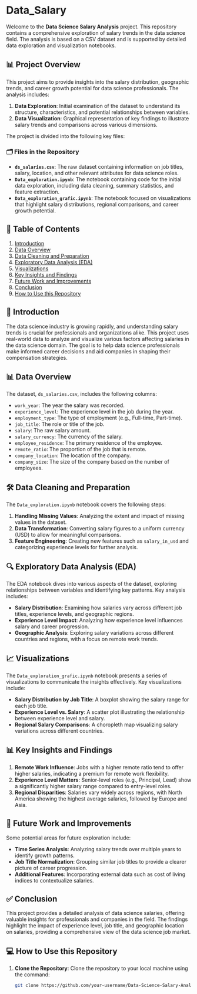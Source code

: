 # Data_Salary

Welcome to the **Data Science Salary Analysis** project. This repository contains a comprehensive exploration of salary trends in the data science field. The analysis is based on a CSV dataset and is supported by detailed data exploration and visualization notebooks.

## 📊 Project Overview

This project aims to provide insights into the salary distribution, geographic trends, and career growth potential for data science professionals. The analysis includes:

1. **Data Exploration**: Initial examination of the dataset to understand its structure, characteristics, and potential relationships between variables.
2. **Data Visualization**: Graphical representation of key findings to illustrate salary trends and comparisons across various dimensions.

The project is divided into the following key files:

### 🗂️ Files in the Repository

- **`ds_salaries.csv`**: The raw dataset containing information on job titles, salary, location, and other relevant attributes for data science roles.
- **`Data_exploration.ipynb`**: The notebook containing code for the initial data exploration, including data cleaning, summary statistics, and feature extraction.
- **`Data_exploration_grafic.ipynb`**: The notebook focused on visualizations that highlight salary distributions, regional comparisons, and career growth potential.

## 📝 Table of Contents

1. [Introduction](#introduction)
2. [Data Overview](#data-overview)
3. [Data Cleaning and Preparation](#data-cleaning-and-preparation)
4. [Exploratory Data Analysis (EDA)](#exploratory-data-analysis-eda)
5. [Visualizations](#visualizations)
6. [Key Insights and Findings](#key-insights-and-findings)
7. [Future Work and Improvements](#future-work-and-improvements)
8. [Conclusion](#conclusion)
9. [How to Use this Repository](#how-to-use-this-repository)

## 📌 Introduction

The data science industry is growing rapidly, and understanding salary trends is crucial for professionals and organizations alike. This project uses real-world data to analyze and visualize various factors affecting salaries in the data science domain. The goal is to help data science professionals make informed career decisions and aid companies in shaping their compensation strategies.

## 📊 Data Overview

The dataset, `ds_salaries.csv`, includes the following columns:

- `work_year`: The year the salary was recorded.
- `experience_level`: The experience level in the job during the year.
- `employment_type`: The type of employment (e.g., Full-time, Part-time).
- `job_title`: The role or title of the job.
- `salary`: The raw salary amount.
- `salary_currency`: The currency of the salary.
- `employee_residence`: The primary residence of the employee.
- `remote_ratio`: The proportion of the job that is remote.
- `company_location`: The location of the company.
- `company_size`: The size of the company based on the number of employees.

## 🛠️ Data Cleaning and Preparation

The `Data_exploration.ipynb` notebook covers the following steps:

1. **Handling Missing Values**: Analyzing the extent and impact of missing values in the dataset.
2. **Data Transformation**: Converting salary figures to a uniform currency (USD) to allow for meaningful comparisons.
3. **Feature Engineering**: Creating new features such as `salary_in_usd` and categorizing experience levels for further analysis.

## 🔍 Exploratory Data Analysis (EDA)

The EDA notebook dives into various aspects of the dataset, exploring relationships between variables and identifying key patterns. Key analysis includes:

- **Salary Distribution**: Examining how salaries vary across different job titles, experience levels, and geographic regions.
- **Experience Level Impact**: Analyzing how experience level influences salary and career progression.
- **Geographic Analysis**: Exploring salary variations across different countries and regions, with a focus on remote work trends.

## 📈 Visualizations

The `Data_exploration_grafic.ipynb` notebook presents a series of visualizations to communicate the insights effectively. Key visualizations include:

- **Salary Distribution by Job Title**: A boxplot showing the salary range for each job title.
- **Experience Level vs. Salary**: A scatter plot illustrating the relationship between experience level and salary.
- **Regional Salary Comparisons**: A choropleth map visualizing salary variations across different countries.

## 📊 Key Insights and Findings

1. **Remote Work Influence**: Jobs with a higher remote ratio tend to offer higher salaries, indicating a premium for remote work flexibility.
2. **Experience Level Matters**: Senior-level roles (e.g., Principal, Lead) show a significantly higher salary range compared to entry-level roles.
3. **Regional Disparities**: Salaries vary widely across regions, with North America showing the highest average salaries, followed by Europe and Asia.

## 🚀 Future Work and Improvements

Some potential areas for future exploration include:

- **Time Series Analysis**: Analyzing salary trends over multiple years to identify growth patterns.
- **Job Title Normalization**: Grouping similar job titles to provide a clearer picture of career progression.
- **Additional Features**: Incorporating external data such as cost of living indices to contextualize salaries.

## ✅ Conclusion

This project provides a detailed analysis of data science salaries, offering valuable insights for professionals and companies in the field. The findings highlight the impact of experience level, job title, and geographic location on salaries, providing a comprehensive view of the data science job market.

## 💻 How to Use this Repository

1. **Clone the Repository**: Clone the repository to your local machine using the command:
   ```bash
   git clone https://github.com/your-username/Data-Science-Salary-Analysis.git

